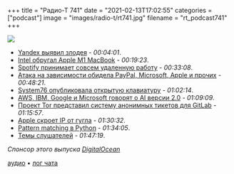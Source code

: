 +++
title = "Радио-Т 741"
date = "2021-02-13T17:02:55"
categories = ["podcast"]
image = "images/radio-t/rt741.jpg"
filename = "rt_podcast741"
+++

![](https://radio-t.com/images/radio-t/rt741.jpg)

- [Yandex выявил злодея](https://www.opennet.ru/opennews/art.shtml?num=54576) - *00:04:01*.
- [Intel обругал Apple M1 MacBook](https://bgr.com/2021/02/12/intel-evo-vs-apple-m1-macbook-campaign/) - *00:19:23*.
- [Spotify принимает совсем удаленную работу](https://www.theverge.com/2021/2/12/22279951/spotify-remote-work-from-home-employees-choose-announcement) - *00:33:08*.
- [Атака на зависимости обидела PayPal, Micrоsoft, Apple и прочих](https://www.opennet.ru/opennews/art.shtml?num=54566) - *00:48:21*.
- [System76 опубликовала открытую клавиатуру](https://github.com/system76/launch) - *01:02:14*.
- [AWS, IBM, Google и Microsoft говорят о AI версии 2.0](https://www.techrepublic.com/article/aws-ibm-google-and-microsoft-are-taking-ai-from-1-0-to-2-0-according-to-forrester/) - *01:09:09*.
- [Проект Tor представил систему анонимных тикетов для GitLab](https://www.opennet.ru/opennews/art.shtml?num=54571) - *01:15:57*.
- [Apple скроет IP от гугла](https://www.zdnet.com/article/apple-will-proxy-safe-browsing-traffic-on-ios-14-5-to-hide-user-ips-from-google/) - *01:30:32*.
- [Pattern matching в Python](https://lwn.net/Articles/845480/) - *01:34:05*.
- [Темы слушателей](https://radio-t.com/p/2021/02/09/prep-741/) - *01:47:19*.

*Спонсор этого выпуска [DigitalOcean](https://do.co/radiot)*


[аудио](https://cdn.radio-t.com/rt_podcast741.mp3) • [лог чата](https://chat.radio-t.com/logs/radio-t-741.html)
<audio src="https://cdn.radio-t.com/rt_podcast741.mp3" preload="none"></audio>
